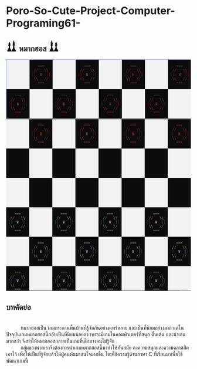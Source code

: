 # Poro-So-Cute-Project-Computer-Programing61-
## <a><img src="img/01.jpg" width="30px"></a> หมากฮอส <a><img src="img/02.jpg" width="30px"></a>
![](/img/03.png)
## บทคัดย่อ
<br>&nbsp;&nbsp;&nbsp;&nbsp;&nbsp;&nbsp;&nbsp;&nbsp;&nbsp;&nbsp;หมากฮอสเป็น เกมกระดานพื้นบ้านที่รู้จักกันอย่างแพร่หลาย และเป็นที่นิยมอย่างมาก แต่ในปัจจุบันเกมหมากฮอสนี้กลับเป็นที่นิยมน้อยลง เพราะมีเกมในคอมพิวเตอร์ที่สนุก ตื่นเต้น และน่าเล่นมากกว่า จึงทำให้หมากฮอสกลายเป็นเกมที่เด็กบางคนไม่รู้จัก 
<br>&nbsp;&nbsp;&nbsp;&nbsp;&nbsp;&nbsp;&nbsp;&nbsp;&nbsp;&nbsp;กลุ่มของพวกเราจึงต้องการนำเกมหมากฮอสนี้มาทำให้ทันสมัย คงความสนุกและความคลาสสิคเอาไว้ เพื่อให้เป็นที่รู้จักแล้วให้ผู้คนหันมาสนใจมากขึ้น โดยใช้ความรู้ด้านภาษา C ที่เรียนมาเพื่อใช้พัฒนาเกมนี้
